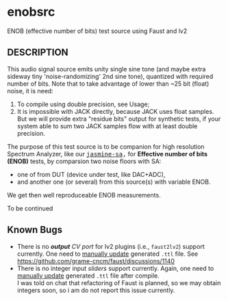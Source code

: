 # enobsrc
ENOB (effective number of bits) test source using Faust and lv2

DESCRIPTION
-----------
This audio signal source emits unity single sine tone (and maybe extra sideway tiny 'noise-randomizing' 2nd sine tone), quantized with required number of bits.
Note that to take advantage of lower than ~25 bit (float) noise, it is need:
1. To compile using double precision, see Usage;
2. It is impossible with JACK directly, because JACK uses float samples. But we will provide extra "residue bits" output for synthetic tests, if your system able to sum two JACK samples flow with at least double precision.

The purpose of this test source is to be companion for high resolution Spectrum Analyzer, like our <tt>[jasmine-sa](https://github.com/twonoise/jasmine-sa),</tt> for **Effective number of bits (ENOB)** tests, by comparsion two noise floors with SA: 
* one of from DUT (device under test, like DAC+ADC),
* and another one (or several) from this source(s) with variable ENOB.
  
We get then well reproduceable ENOB measurements.

To be continued

Known Bugs
----------
* There is no _**output** CV port_ for lv2 plugins (i.e., `faust2lv2`) support currently. One need to [manually update](https://github.com/twonoise/enobsrc/blob/19a64f5b5cb59c116e66a3cdc77178235e5896aa/enobsrc.dsp#L41) generated `.ttl` file.
See https://github.com/grame-cncm/faust/discussions/1140
* There is no integer input _sliders_ support currently. Again, one need to [manually update](https://github.com/twonoise/enobsrc/blob/19a64f5b5cb59c116e66a3cdc77178235e5896aa/enobsrc.dsp#L22) generated `.ttl` file after compile. <br>
I was told on chat that refactoring of Faust is planned, so we may obtain integers soon, so i am do not report this issue currently.





